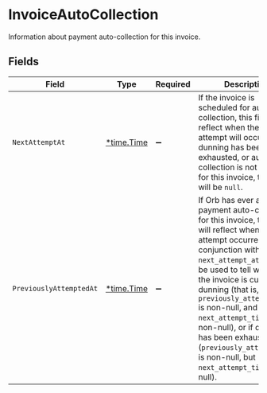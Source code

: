 # InvoiceAutoCollection

Information about payment auto-collection for this invoice.


## Fields

| Field                                                                                                                                                                                                                                                                                                                                                                                                                                 | Type                                                                                                                                                                                                                                                                                                                                                                                                                                  | Required                                                                                                                                                                                                                                                                                                                                                                                                                              | Description                                                                                                                                                                                                                                                                                                                                                                                                                           |
| ------------------------------------------------------------------------------------------------------------------------------------------------------------------------------------------------------------------------------------------------------------------------------------------------------------------------------------------------------------------------------------------------------------------------------------- | ------------------------------------------------------------------------------------------------------------------------------------------------------------------------------------------------------------------------------------------------------------------------------------------------------------------------------------------------------------------------------------------------------------------------------------- | ------------------------------------------------------------------------------------------------------------------------------------------------------------------------------------------------------------------------------------------------------------------------------------------------------------------------------------------------------------------------------------------------------------------------------------- | ------------------------------------------------------------------------------------------------------------------------------------------------------------------------------------------------------------------------------------------------------------------------------------------------------------------------------------------------------------------------------------------------------------------------------------- |
| `NextAttemptAt`                                                                                                                                                                                                                                                                                                                                                                                                                       | [*time.Time](https://pkg.go.dev/time#Time)                                                                                                                                                                                                                                                                                                                                                                                            | :heavy_minus_sign:                                                                                                                                                                                                                                                                                                                                                                                                                    | If the invoice is scheduled for auto-collection, this field will reflect when the next attempt will occur. If dunning has been exhausted, or auto-collection is not enabled for this invoice, this field will be `null`.                                                                                                                                                                                                              |
| `PreviouslyAttemptedAt`                                                                                                                                                                                                                                                                                                                                                                                                               | [*time.Time](https://pkg.go.dev/time#Time)                                                                                                                                                                                                                                                                                                                                                                                            | :heavy_minus_sign:                                                                                                                                                                                                                                                                                                                                                                                                                    | If Orb has ever attempted payment auto-collection for this invoice, this field will reflect when that attempt occurred. In conjunction with `next_attempt_at`, this can be used to tell whether the invoice is currently in dunning (that is, `previously_attempted_at` is non-null, and `next_attempt_time` is non-null), or if dunning has been exhausted (`previously_attempted_at` is non-null, but `next_attempt_time` is null). |